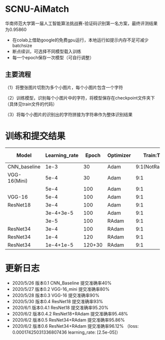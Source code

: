 # SCNU-AiMatch

华南师范大学第一届人工智能算法挑战赛-验证码识别第一名方案，最终评测结果为0.95860

+ 在colab上借助google的免费gpu运行，本地运行如提示内存不足可减少batchsize
+ 断点续训，可选择不同模型载入训练
+ 每一个epoch保存一次模型（可自行调整）

## 主要流程

（1）将整张图片切割为多个小图片，每个小图片包含一个字符

（2）训练模型，识别每个小图片中的字符，将模型保存在checkpoint文件夹下（具体见train文件的代码）

（3）将每个小图片的识别出的字符拼接为字符串作为整体识别结果


训练和提交结果
====
| Model        | Learning_rate | Epoch | Optimizer | Train:Test      | Accuracy(Test:Submit:Final Submit) |
| ------------ | ------------- | ----- | --------- | --------------- | --------------------- |
| CNN_baseline | 1e-3          | 30    | Adam      | 9:1(NotRandom)  | None / 0.4018           |
| VGG-16(Mini) | 5e-4          | 30    | Adam      | 9:1             | 81% / 0.8141            |
|              | 5e-4          | 100   | Adam      | 9:1             | 85% / 0.8557            |
| VGG-16       | 5e-4          | 100   | Adam      | 9:1             | 89.33% / 0.9089         |
| ResNet18     | 3e-4          | 100   | Adam      | 9:1             | 93.53% / 0.9379         |
|              | 3e-4+3e-5     | 100   | Adam      | 9:1             | 95.50% / 0.9520/0.9495  |
|              | 3e-5          | 100   | RAdam     | 9:1             | 95.85% / 0.9548/0.9535  |
| ResNet34     | 3e-4          | 100   | RAdam     | 9:1             | 95.80% / 0.9586/0.9562  |
| ResNet34     | 1e-4          | 120   | RAdam     | 9:1             | 95.60% / 0.9612/0.95740 |
| ResNet34     | 1e-4+1e-5     | 120+30| RAdam     | 9:1             | null / null/0.95860     |

更新日志
====
+ 2020/5/26 版本0.1 CNN_Baseline 提交准确率40% 
+ 2020/5/27 版本0.2 VGG-16_mini  提交准确率80%
+ 2020/5/28 版本0.3 VGG-16       提交准确率90%
+ 2020/5/30 版本0.4 ResNet18     提交准确率93%
+ 2020/6/1  版本0.4.1 ResNet18   提交准确率95.20%
+ 2020/6/2  版本0.4.2 ResNet18+RAdam 提交准确率95.48%
+ 2020/6/2  版本0.5 ResNet34+RAdam 提交准确率95.86%
+ 2020/6/2  版本0.6 ResNet34+RAdam 提交准确率96.12% （loss: 0.00017425031336807436 learning_rate: [2.5e-05]）
